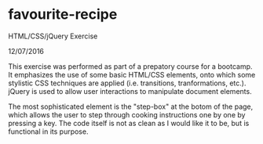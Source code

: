 # favourite-recipe
HTML/CSS/jQuery Exercise

12/07/2016

This exercise was performed as part of a prepatory course for a bootcamp. It emphasizes the use of some basic
HTML/CSS elements, onto which some stylistic CSS techniques are applied (i.e. transitions, tranformations, etc.). 
jQuery is used to allow user interactions to manipulate document elements.

The most sophisticated element is the "step-box" at the botom of the page, which allows the user to step through
cooking instructions one by one by pressing a key. The code itself is not as clean as I would like it to be, but
is functional in its purpose.
